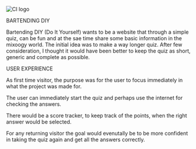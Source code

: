 ![CI logo](https://codeinstitute.s3.amazonaws.com/fullstack/ci_logo_small.png)

BARTENDING DIY

Bartending DIY (Do It Yourself) wants to be a website that through a simple quiz, can be fun and at the sae time share some basic information in the mixoogy world.
The initial idea was to make a way longer quiz. After few consideration, I thought it would have been better to keep the quiz as short, generic and complete as possible.


USER EXPERIENCE

As first time visitor, the purpose was for the user to focus immediately in what the project was made for. 

The user can immediately start the quiz and perhaps use the internet for checking the answers.

There would be a score tracker, to keep track of the points, when the right answer would be selected.

For any returning visitor the goal would evenutally be to be more confident in taking the quiz again and get all the answers correctly.

